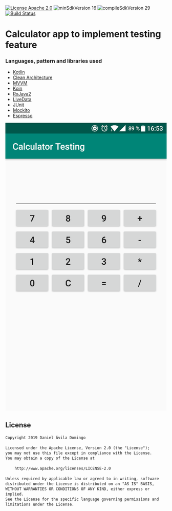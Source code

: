 [![License Apache 2.0](https://img.shields.io/badge/License-Apache%202.0-blue.svg?style=true)](http://www.apache.org/licenses/LICENSE-2.0)
![minSdkVersion 16](https://img.shields.io/badge/minSdkVersion-16-red.svg?style=true)
![compileSdkVersion 29](https://img.shields.io/badge/compileSdkVersion-29-yellow.svg?style=true)
[![Build Status](https://travis-ci.org/daniaviladomingo/calculator_testing.svg?branch=master)](https://travis-ci.org/daniaviladomingo/calculator_testing)

# Calculator app to implement testing feature

### Languages, pattern and libraries used
- [Kotlin](https://kotlinlang.org/)
- [Clean Architecture](http://blog.cleancoder.com/uncle-bob/2012/08/13/the-clean-architecture.html)
- [MVVM](https://developer.android.com/topic/libraries/architecture/viewmodel)
- [Koin](https://github.com/InsertKoinIO/koin)
- [RxJava2](https://github.com/ReactiveX/RxJava/wiki/What's-different-in-2.0)
- [LiveData](https://developer.android.com/topic/libraries/architecture/livedata)
- [JUnit](https://junit.org/junit5/)
- [Mockito](https://site.mockito.org/)
- [Espresso](https://developer.android.com/training/testing/espresso)


![alt text](./Screenshot_20190423-165335.png)

## License

    Copyright 2019 Daniel Ávila Domingo

    Licensed under the Apache License, Version 2.0 (the "License");
    you may not use this file except in compliance with the License.
    You may obtain a copy of the License at

        http://www.apache.org/licenses/LICENSE-2.0

    Unless required by applicable law or agreed to in writing, software
    distributed under the License is distributed on an "AS IS" BASIS,
    WITHOUT WARRANTIES OR CONDITIONS OF ANY KIND, either express or implied.
    See the License for the specific language governing permissions and
    limitations under the License.
    
